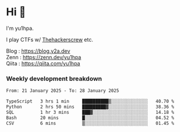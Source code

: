 # Hi 👋

I'm yu1hpa.

I play CTFs w/ [Thehackerscrew](https://www.thehackerscrew.team/) etc.

Blog : https://blog.y2a.dev  
Zenn : https://zenn.dev/yu1hpa  
Qiita : https://qiita.com/yu1hpa  

### Weekly development breakdown

<!--START_SECTION:waka-->

```txt
From: 21 January 2025 - To: 28 January 2025

TypeScript   3 hrs 1 min     ██████████▒░░░░░░░░░░░░░░   40.70 %
Python       2 hrs 50 mins   █████████▓░░░░░░░░░░░░░░░   38.36 %
SQL          1 hr 3 mins     ███▓░░░░░░░░░░░░░░░░░░░░░   14.18 %
Bash         20 mins         █░░░░░░░░░░░░░░░░░░░░░░░░   04.52 %
CSV          6 mins          ▒░░░░░░░░░░░░░░░░░░░░░░░░   01.45 %
```

<!--END_SECTION:waka-->

